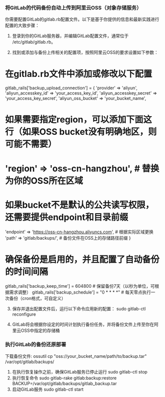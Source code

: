 ### 将GitLab的代码备份自动上传到阿里云OSS（对象存储服务）

你需要配置GitLab的gitlab.rb配置文件。以下是基于你提供的信息和最新实践进行配置的大致步骤：

1. 登录到你的GitLab服务器，并编辑GitLab配置文件，通常位于 /etc/gitlab/gitlab.rb。

2. 找到或添加与备份上传相关的配置项，按照阿里云OSS的要求设置如下参数：

# 在gitlab.rb文件中添加或修改以下配置

gitlab_rails['backup_upload_connection'] = {
'provider' => 'aliyun',
'aliyun_accesskey_id' => 'your_access_key_id',
'aliyun_accesskey_secret' => 'your_access_key_secret',
'aliyun_oss_bucket' => 'your_bucket_name',

# 如果需要指定region，可以添加下面这行（如果OSS bucket没有明确地区，则可能不需要）

# 'region' => 'oss-cn-hangzhou', # 替换为你的OSS所在区域

# 如果bucket不是默认的公共读写权限，还需要提供endpoint和目录前缀

'endpoint' => 'https://oss-cn-hangzhou.aliyuncs.com', # 根据实际区域更换
'path' => 'gitlab/backups/', # 备份文件在OSS上的存储路径前缀
}

# 确保备份是启用的，并且配置了自动备份的时间间隔

gitlab_rails['backup_keep_time'] = 604800 # 保留备份7天（以秒为单位，可根据需求调整）
gitlab_rails['backup_schedule'] = "0 * * * *" # 每天零点执行一次备份（cron格式，可自定义）

3. 保存并退出配置文件后，运行以下命令应用新的配置：
   sudo gitlab-ctl reconfigure

4. GitLab将会根据你设定的时间计划执行备份任务，并将备份文件上传至你在阿里云OSS中指定的存储桶


### 执行GitLab的备份还原部署

下载备份文件: ossutil cp "oss://your_bucket_name/path/to/backup.tar" /var/opt/gitlab/backups/

1. 在执行恢复操作之前，确保GitLab服务已停止运行 sudo gitlab-ctl stop
2. 执行恢复命令
   sudo gitlab-rake gitlab:backup:restore BACKUP=/var/opt/gitlab/backups/gitlab_backup.tar
3. 启动GitLab服务 sudo gitlab-ctl start
   
   
